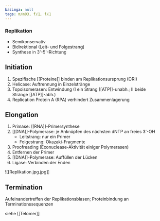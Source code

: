 ```yaml
---
bazinga: null
tags: m/m03, f/🧪, f/🧬
---
```

### Replikation
- Semikonservativ
- Bidirektional (Leit- und Folgestrang)
- Synthese in 3'-5'-Richtung

## **Initiation**

1. Spezifische [[Proteine]] binden am Replikationsursprung (ORI)
2. Helicase: Auftrennung in Einzelstränge
3. Topoisomerasen: Entwindung (I ein Strang [[ATP]]-unabh.; II beide Stränge [[ATP]]-abh.)
4. Replication Protein A (RPA) verhindert Zusammenlagerung

## **Elongation**

1. Primase: [[RNA]]-Primersynthese
2. [[DNA]]-Polymerase: je Anknüpfen des nächsten dNTP an freies 3'-OH
    - Leitstrang: nur ein Primer
    - Folgestrang: Okazaki-Fragmente
3. Proofreading (Exonuclease-Aktivität einiger Polymerasen)
4. Entfernen der Primer
5. [[DNA]]-Polymerase: Auffüllen der Lücken 
6. Ligase: Verbinden der Enden

![[Replikation.jpg.jpg]]

## **Termination**

Aufeinandertreffen der Replikationsblasen; Proteinbindung an Terminationssequenzen

siehe [[Telomer]]

